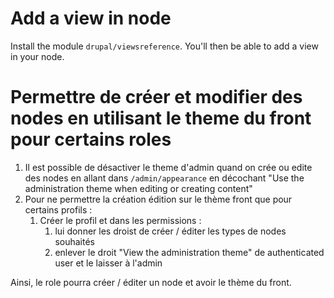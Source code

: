 # Add a view in node
Install the module ```drupal/viewsreference```. You'll then be able to add a view in your node.

# Permettre de créer et modifier des nodes en utilisant le theme du front pour certains roles
1. Il est possible de désactiver le theme d'admin quand on crée ou edite des nodes en allant dans `/admin/appearance` en décochant "Use the administration theme when editing or creating content"
2. Pour ne permettre la création édition sur le thème front que pour certains profils :
   1. Créer le profil et dans les permissions :
      1. lui donner les droist de créer / éditer les types de nodes souhaités
      2. enlever le droit "View the administration theme" de authenticated user et le laisser à l'admin

Ainsi, le role pourra créer / éditer un node et avoir le thème du front.